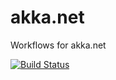 # akka.net
Workflows for akka.net

[![Build Status](https://travis-ci.org/dagmatic/akka.net.svg?branch=master)](https://travis-ci.org/dagmatic/akka.net)
